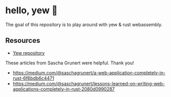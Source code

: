 # hello, yew 🐳

The goal of this repository is to play around with yew & rust webassembly.

## Resources

- [Yew repository](https://github.com/DenisKolodin/yew)

These articles from Sascha Grunert were helpful.  Thank you!

- https://medium.com/@saschagrunert/a-web-application-completely-in-rust-6f6bdb6c4471
- https://medium.com/@saschagrunert/lessons-learned-on-writing-web-applications-completely-in-rust-2080d0990287